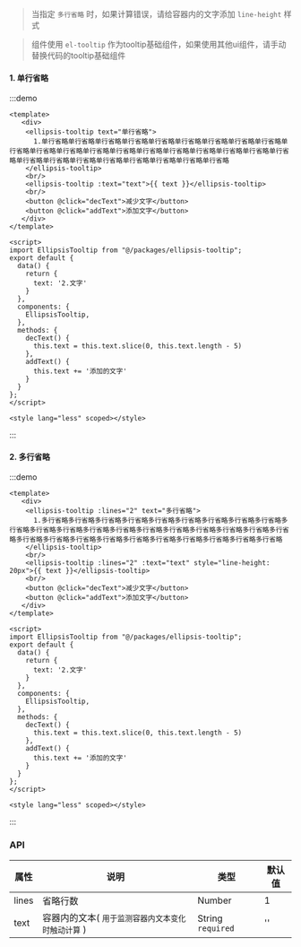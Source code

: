 > 当指定 `多行省略` 时，如果计算错误，请给容器内的文字添加 `line-height` 样式

> 组件使用 `el-tooltip` 作为tooltip基础组件，如果使用其他ui组件，请手动替换代码的tooltip基础组件

#### 1. 单行省略

:::demo 

```vue
<template>
   <div>
    <ellipsis-tooltip text="单行省略">
      1.单行省略单行省略单行省略单行省略单行省略单行省略单行省略单行省略单行省略单行省略单行省略单行省略单行省略单行省略单行省略单行省略单行省略单行省略单行省略单行省略单行省略单行省略单行省略单行省略单行省略单行省略单行省略单行省略
    </ellipsis-tooltip>
    <br/>
    <ellipsis-tooltip :text="text">{{ text }}</ellipsis-tooltip>
    <br/>
    <button @click="decText">减少文字</button>
    <button @click="addText">添加文字</button>
   </div>
</template>

<script>
import EllipsisTooltip from "@/packages/ellipsis-tooltip";
export default {
  data() {
    return {
      text: '2.文字'
    }
  },
  components: {
    EllipsisTooltip,
  },
  methods: {
    decText() {
      this.text = this.text.slice(0, this.text.length - 5)
    },
    addText() {
      this.text += '添加的文字'
    }
  }
};
</script>

<style lang="less" scoped></style>
```

:::

#### 2. 多行省略

:::demo 

```vue
<template>
   <div>
    <ellipsis-tooltip :lines="2" text="多行省略">
      1.多行省略多行省略多行省略多行省略多行省略多行省略多行省略多行省略多行省略多行省略多行省略多行省略多行省略多行省略多行省略多行省略多行省略多行省略多行省略多行省略多行省略多行省略多行省略多行省略多行省略多行省略多行省略多行省略多行省略多行省略
    </ellipsis-tooltip>
    <br/>
    <ellipsis-tooltip :lines="2" :text="text" style="line-height: 20px">{{ text }}</ellipsis-tooltip>
    <br/>
    <button @click="decText">减少文字</button>
    <button @click="addText">添加文字</button>
   </div>
</template>

<script>
import EllipsisTooltip from "@/packages/ellipsis-tooltip";
export default {
  data() {
    return {
      text: '2.文字'
    }
  },
  components: {
    EllipsisTooltip,
  },
  methods: {
    decText() {
      this.text = this.text.slice(0, this.text.length - 5)
    },
    addText() {
      this.text += '添加的文字'
    }
  }
};
</script>

<style lang="less" scoped></style>
```

:::

### API

| 属性       | 说明           | 类型   | 默认值 |
| ---------- | -------------- | ------------ |------ |
| lines | 省略行数 | Number | 1 |
| text | 容器内的文本( `用于监测容器内文本变化时触动计算` ) | String `required` | '' |
